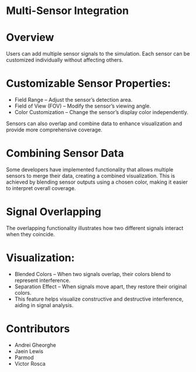 # Multi-Sensor Integration

# Overview
Users can add multiple sensor signals to the simulation. Each sensor can be customized individually without affecting others.

# Customizable Sensor Properties:
- Field Range – Adjust the sensor’s detection area.
- Field of View (FOV) – Modify the sensor’s viewing angle.
- Color Customization – Change the sensor’s display color independently.

Sensors can also overlap and combine data to enhance visualization and provide more comprehensive coverage.

# Combining Sensor Data
Some developers have implemented functionality that allows multiple sensors to merge their data, creating a combined visualization. This is achieved by blending sensor outputs using a chosen color, making it easier to interpret overall coverage.

# Signal Overlapping
The overlapping functionality illustrates how two different signals interact when they coincide.

# Visualization:
- Blended Colors – When two signals overlap, their colors blend to represent interference.
- Separation Effect – When signals move apart, they restore their original colors.
- This feature helps visualize constructive and destructive interference, aiding in signal analysis.

# Contributors
- Andrei Gheorghe
- Jaein Lewis
- Parmod
- Victor Rosca